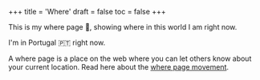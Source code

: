 +++
title = 'Where'
draft = false
toc = false
+++

This is my where page 📍, showing where in this world I am right now.

I'm in Portugal 🇵🇹 right now.

A where page is a place on the web where you can let others know about your current location.
Read here about the [where page movement](https://niqwithq.com/posts/where-are-you).
